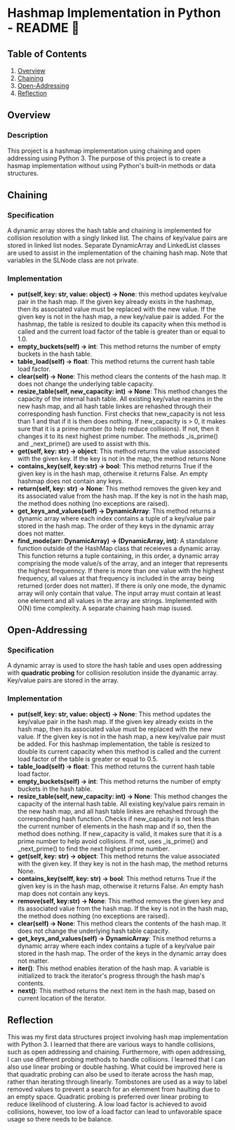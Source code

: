 # Hashmap Implementation in Python - README 🔢

## Table of Contents
1. [Overview](#Overview)
1. [Chaining](#Chaining)
1. [Open-Addressing](#Open-Addressing)
1. [Reflection](#Reflection)

## Overview
### Description
This project is a hashmap implementation using chaining and open addressing using Python 3.
The purpose of this project is to create a hasmap implementation without using Python's built-in
methods or data structures. 

## Chaining

### Specification
A dynamic array stores the hash table and chaining is implemented for collision resolution with a singly linked list. The chains of key/value pairs are stored in linked list nodes. Separate DynamicArray and LinkedList classes are used to assist in the implementation of the chaining hash map. Note that variables in the SLNode class are not private.
### Implementation
- **put(self, key: str, value: object) -> None**: this method updates key/value pair in the hash map. 
If the given key already exists in the hashmap, then its associated value must be replaced with the
new value. If the given key is not in the hash map, a new key/value pair is added. For the hashmap,
the table is resized to double its capacity when this method is called and the current load factor
of the table is greater than or equal to 1.0.
- **empty_buckets(self) -> int**: This method returns the number of empty buckets in the hash table.
- **table_load(self) -> float**: This method returns the current hash table load factor.
- **clear(self) -> None**: This method clears the contents of the hash map. It does not change the
underlying table capacity.
- **resize_table(self, new_capacity: int) -> None**: This method changes the capacity of the internal
hash table. All existing key/value reamins in the new hash map, and all hash table linkes are rehashed
through their corresponding hash function. First checks that new_capacity is not less than 1 and that
if it is then does nothing. If new_capacity is > 0, it makes sure that it is a prime number (to help
reduce collisions). If not, then it changes it to its next highest prime number. The methods _is_prime()
and _next_prime() are used to assist with this.
- **get(self, key: str) -> object**: This method returns the value associated with the given key. If the key is not in the map, the method returns None
- **contains_key(self, key:str) -> bool**: This method returns True if the given key is in the hash map, otherwise it returns False. An empty hashmap does not contain any keys.
- **return(self, key: str) -> None**: This method removes the given key and its associated value from the hash map. If the key is not in the hash map, the method does nothing (no exceptions are raised).
- **get_keys_and_values(self) -> DynamicArray**: This method returns a dynamic array where each index contains a tuple of a key/value pair stored in the hash map. The order of they keys in the dynamic array does not matter.
- **find_mode(arr: DynamicArray) -> (DynamicArray, int)**: A standalone function outside of the HashMap class that receieves a dynamic array. This function returns a tuple containing, in this order, a dynamic array comprising the mode value/s of the array, and an integer that represents the highest frequenncy. If there is more than one value with the highest frequency, all values at that frequency is included in the array being returned (order does not matter). If there is only one mode, the dynamic array will only contain that value. The input array must contain at least one element and all values in the array are strings. Implemented with O(N) time complexity. A separate chaining hash map isused.

## Open-Addressing

### Specification
A dynamic array is used to store the hash table and uses open addressing with **quadratic probing** for collision resolution inside the dyanamic array. Key/value pairs are stored in the array.
### Implementation
- **put(self, key: str, value: object) -> None**: This method updates the key/value pair in the hash map. If the given key already exists in the hash map, then its associated value must be replaced with the new value. If the given key is not in the hash map, a new key/value pair must be added. For this hashmap implementation, the table is resized to double its current capacity when this method is called and the current load factor of the table is greater or equal to 0.5.
- **table_load(self) -> float**: This method returns the current hash table load factor.
- **empty_buckets(self) -> int**: This method returns the number of empty buckets in the hash table.
- **resize_table(self, new_capacity: int) -> None**: This method changes the capacity of the internal hash table. All existing key/value pairs remain in the new hash map, and all hash table linkes are rehashed through the corresponding hash function. Checks if new_capacity is not less than the current number of elements in the hash map and if so, then the method does nothing. If new_capacity is valid, it makes sure that it is a prime number to help avoid collisions. If not, uses _is_prime() and _next_prime() to find the next highest prime number.
- **get(self, key: str) -> object**: This method returns the value associated with the given key. If they key is not in the hash map, the method returns None.
- **contains_key(selff, key: str) -> bool**: This method returns True if the given key is in the hash map, otherwise it returns False. An empty hash map does not contain any keys.
- **remove(self, key:str) -> None**: This method removes the given key and its associated value from the hash map. If the key is not in the hash map, the method does nothing (no exceptions are raised).
- **clear(self) -> None**: This method clears the contents of the hash map. It does not change the underlying hash table capacity.
- **get_keys_and_values(self) -> DynamicArray**: This method returns a dynamic array where each index contains a tuple of a key/value pair stored in the hash map. The order of the keys in the dynamic array does not matter.
- **__iter__()**: This method enables iteration of the hash map. A variable is initialized to track the iterator's progress through the hash map's contents.
- **__next__()**: This method returns the next item in the hash map, based on current location of the iterator.

## Reflection
This was my first data structures project involving hash map implementation with Python 3. I learned that there are various ways to handle collisions, such as open addressing and chaining. Furthermore, with open addressing, I can use different probing methods to handle collisions. I learned that I can also use linear probing or double hashing. What could be improved here is that quadratic probing can also be used to iterate across the hash map, rather than iterating through linearly. Tombstones are used as a way to label removed values to prevent a search for an elemment from haulting due to an empty space. Quadratic probing is preferred over linear probing to reduce likelihood of clustering. A low load factor is achieved to avoid collisions, however, too low of a load factor can lead to unfavorable space usage so there needs to be balance.
